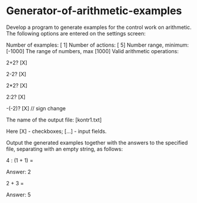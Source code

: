 # Generator-of-arithmetic-examples

Develop a program to generate examples for the control work on arithmetic. The following options are entered on the settings screen:

Number of examples: [ 1]
Number of actions: [ 5]
Number range, minimum: [-1000]
The range of numbers, max [1000]
Valid arithmetic operations:

2+2? [X]

2-2? [X]

2*2? [X]

2:2? [X]

-(-2)? [X] // sign change

The name of the output file: [kontr1.txt]

Here [X] - checkboxes; [...] - input fields.

  Output the generated examples together with the answers to the specified file,
separating with an empty string, as follows:

4 : (1 + 1) = 
       
Answer: 2

2 + 3 = 
        
Answer: 5
